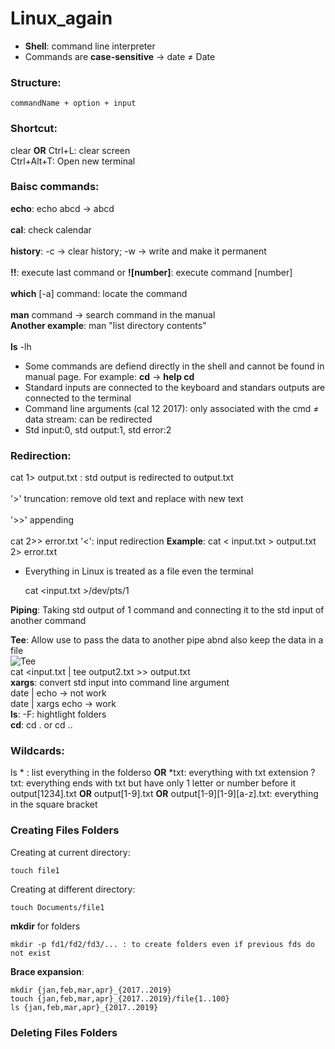 # Linux_again
- **Shell**: command line interpreter<br>
- Commands are **case-sensitive** -> date ≠ Date
### **Structure**:

    commandName + option + input
  
### **Shortcut**:
clear **OR** Ctrl+L: clear screen<br>
Ctrl+Alt+T: Open new terminal

### **Baisc commands**:
**echo**: echo abcd -> abcd<br><br>
**cal**: check calendar<br><br>
**history**: -c -> clear history; -w -> write and make it permanent<br><br>
**!!**: execute last command or **![number]**: execute command [number]<br><br>
**which** [-a] command: locate the command<br><br>
**man** command -> search command in the manual<br>
**Another example**: man "list directory contents"<br><br>
**ls** -lh
+ Some commands are defiend directly in the shell and cannot be found in manual page. For example: **cd** -> **help cd**
+ Standard inputs are connected to the keyboard and standars outputs are connected to the terminal
+ Command line arguments (cal 12 2017): only associated with the cmd ≠ data stream: can be redirected
+ Std input:0, std output:1, std error:2<br>

### **Redirection**:
cat 1> output.txt : std output is redirected to output.txt<br><br>
'>' truncation: remove old text and replace with new text<br><br>
'>>' appending<br><br>
cat 2>> error.txt
'<': input redirection
**Example**: 
    cat < input.txt > output.txt 2> error.txt

- Everything in Linux is treated as a file even the terminal

    cat <input.txt >/dev/pts/1
    
**Piping**: Taking std output of 1 command and connecting it to the std input of another command

**Tee**: Allow use to pass the data to another pipe abnd also keep the data in a file<br>
![Tee](https://upload.wikimedia.org/wikipedia/commons/thumb/2/24/Tee.svg/400px-Tee.svg.png)<br>
cat <input.txt  | tee  output2.txt     >>   output.txt<br>
**xargs**: convert std input into command line argument<br>
    date | echo -> not work<br>
    date | xargs echo -> work<br>
**ls**: -F: hightlight folders<br>
**cd**: cd . or cd ..
### Wildcards:
ls * : list everything in the folderso **OR** *txt: everything with txt extension
?txt: everything ends with txt but have only 1 letter or number before it
output[1234].txt **OR** output[1-9].txt **OR** output[1-9][1-9][a-z].txt: everything in the square bracket

### Creating Files  Folders
Creating at current directory: 

    touch file1
    
Creating at different directory:

    touch Documents/file1
    
**mkdir** for folders

    mkdir -p fd1/fd2/fd3/... : to create folders even if previous fds do not exist
    
**Brace expansion**:

    mkdir {jan,feb,mar,apr}_{2017..2019}
    touch {jan,feb,mar,apr}_{2017..2019}/file{1..100}
    ls {jan,feb,mar,apr}_{2017..2019}
### Deleting Files  Folders

